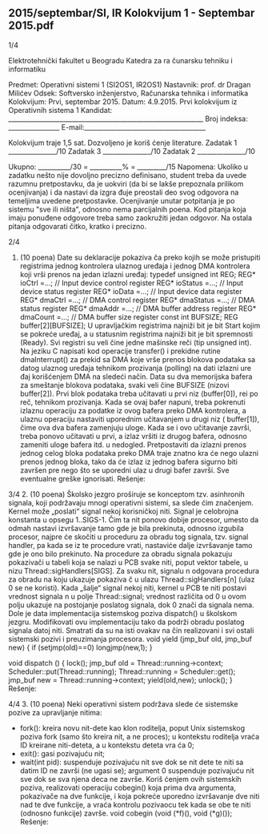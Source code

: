 2015/septembar/SI, IR Kolokvijum 1 - Septembar 2015.pdf
--------------------------------------------------------------------------------


1/4

Elektrotehnički fakultet u Beogradu
Katedra za ra
čunarsku tehniku i informatiku

Predmet: Operativni sistemi 1 (SI2OS1, IR2OS1)
Nastavnik:   prof. dr Dragan Milićev
Odsek: Softversko inženjerstvo, Računarska tehnika i informatika
Kolokvijum: Prvi, septembar 2015.
Datum: 4.9.2015.
Prvi kolokvijum iz Operativnih sistema 1
Kandidat:
     _____________________________________________________________
Broj indeksa: ________________ E-mail:______________________________________

Kolokvijum traje 1,5 sat. Dozvoljeno je koriš
ćenje literature.
Zadatak 1 _______________/10 Zadatak 3 _______________/10
Zadatak 2 _______________/10

Ukupno: __________/30 = __________% = _________/15
Napomena:    Ukoliko u zadatku nešto nije dovoljno precizno definisano,  student treba da
uvede razumnu pretpostavku, da je uokviri (da bi se lakše prepoznala prilikom ocenjivanja) i
da nastavi da izgra
đuje preostali deo svog odgovora na temeljima uvedene pretpostavke.
Ocenjivanje unutar potpitanja je po sistemu "sve ili ništa",  odnosno nema parcijalnih poena.
Kod pitanja koja imaju ponuđene odgovore treba samo zaokružiti jedan odgovor.  Na ostala
pitanja odgovarati čitko, kratko i precizno.


2/4
1. (10 poena)
Date su deklaracije pokaziva
ča preko kojih se može pristupiti registrima jednog kontrolera
ulaznog uređaja i jednog DMA kontrolera koji vrši prenos na jedan izlazni uređaj:
typedef unsigned int REG;
REG* ioCtrl =...;    // Input device control register
REG* ioStatus =...;  // Input device status register
REG* ioData =...;    // Input device data register
REG* dmaCtrl =...;   // DMA control register
REG* dmaStatus =...; // DMA status register
REG* dmaAddr =...;   // DMA buffer address register
REG* dmaCount =...;  // DMA buffer size register
const int BUFSIZE;
REG buffer[2][BUFSIZE];
U upravljačkim registrima najniži bit je bit Start kojim se pokreće uređaj,  a u statusnim
registrima najniži bit je bit spremnosti (Ready).  Svi registri su veli
čine jedne mašinske reči
(tip unsigned int).
Na jeziku C napisati kod operacije transfer() i prekidne rutine dmaInterrupt() za prekid
sa DMA koje vrše prenos blokova podataka sa datog ulaznog uređaja tehnikom prozivanja
(polling) na dati izlazni ure
đaj korišćenjem DMA na sledeći način.
Data su dva memorijska bafera za smeštanje blokova podataka,  svaki veli
čine BUFSIZE
(nizovi
buffer[2]).  Prvi blok podataka treba učitavati u prvi niz (buffer[0]),  rei po reč,
tehnikom prozivanja. Kada se ovaj bafer napuni, treba pokrenuti izlaznu operaciju za podatke
iz ovog bafera preko DMA kontrolera, a ulaznu operaciju nastaviti uporednim učitavanjem u
drugi niz (
buffer[1]), čime ova dva bafera zamenjuju uloge. Kada se i ovo učitavanje završi,
treba ponovo učitavati u prvi,  a izlaz vršiti iz drugog bafera,  odnosno zameniti uloge bafera
itd. u nedogled. Pretpostaviti da izlazni prenos jednog celog bloka podataka preko DMA traje
znatno kra
će nego ulazni prenos jednog bloka,  tako da će izlaz iz jednog bafera sigurno biti
završen pre nego što se uporedni ulaz u drugi bafer završi. Sve eventualne greške ignorisati.
Rešenje:

3/4
2. (10 poena)
Školsko jezgro proširuje se konceptom tzv. asinhronih signala,  koji podržavaju mnogi
operativni sistemi, sa slede
ćim značenjem.
Kernel može „poslati“ signal nekoj korisničkoj niti.  Signal je celobrojna konstanta u opsegu
1..SIGS-1. Čim ta nit ponovo dobije procesor,  umesto da odmah nastavi izvršavanje tamo
gde je bila prekinuta, odnosno izgubila procesor, najpre
će skočiti u proceduru za obradu tog
signala, tzv. signal handler, pa kada se iz te procedure vrati, nastaviće dalje izvršavanje tamo
gde je ono bilo prekinuto.
Na procedure za obradu signala pokazuju pokazivači u tabeli koja se nalazi u PCB svake niti,
poput vektor tabele,  u nizu Thread::sigHandlers[SIGS].  Za svaku nit, signalu n odgovara
procedura za obradu na koju ukazuje pokaziva
č u ulazu Thread::sigHandlers[n] (ulaz 0 se
ne koristi).  Kada „šalje“  signal nekoj niti,  kernel u PCB te niti postavi vrednost signala n u
polje Thread::signal;  vrednost različita od 0 u ovom polju ukazuje na postojanje poslatog
signala, dok 0 znači da signala nema.
Dole je data implementacija sistemskog poziva dispatch() u školskom jezgru. Modifikovati
ovu implementaciju tako da podrži obradu poslatog signala datoj niti.  Smatrati da su na isti
ovakav na
čin realizovani i svi ostali sistemski pozivi i preuzimanja procesora.
void yield (jmp_buf old, jmp_buf new) {
  if (setjmp(old)==0)
    longjmp(new,1);
}

void dispatch () {
  lock();
  jmp_buf old = Thread::running->context;
  Scheduler::put(Thread::running);
  Thread::running = Scheduler::get();
  jmp_buf new = Thread::running->context;
  yield(old,new);
  unlock();
}
Rešenje:

4/4
3. (10 poena)
Neki operativni sistem podržava slede
će sistemske pozive za upravljanje nitima:
- fork():  kreira novu nit-dete kao klon roditelja,  poput Unix sistemskog poziva fork
(samo što kreira nit, a ne proces); u kontekstu roditelja vraća ID kreirane niti-deteta, a
u kontekstu deteta vra
ća 0;
- exit(): gasi pozivajuću nit;
- wait(int pid):  suspenduje pozivajuću nit sve dok se nit dete te niti sa datim ID ne
završi (ne ugasi se); argument 0 suspenduje pozivajuću nit sve dok se sva njena deca
ne završe.
Koriš
ćenjem ovih sistemskih poziva,   realizovati operaciju cobegin()   koja prima dva
argumenta,  pokazivače na dve funkcije,  i koja pokreće uporedno izvršavanje dve niti nad te
dve funkcije, a vraća kontrolu pozivaocu tek kada se obe te niti (odnosno funkcije) završe.
void cobegin (void (*f)(), void (*g)());
Rešenje:

